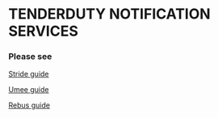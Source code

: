 # TENDERDUTY NOTIFICATION SERVICES

### Please see 
[Stride guide](https://github.com/AlexToTheMoon/AM-Solutions/blob/main/Tenderduty/stride/README.md)

[Umee guide](https://github.com/AlexToTheMoon/AM-Solutions/blob/main/Tenderduty/Umee-Setup.md)

[Rebus guide](https://github.com/AlexToTheMoon/AM-Solutions/blob/main/Tenderduty/rebus/manual.md)
